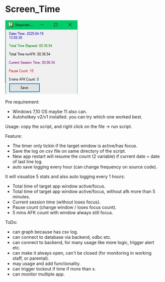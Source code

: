 # Screen_Time
![Alt text](./ss.jpg)

Pre requirement:
- Windows 7,10 OS maybe 11 also can.
- Autohotkey v2/v1 installed. you can try which one worked best.

Usage: copy the script, and right click on the file -> run script.


Feature:
- The timer only tickin if the target window is active/has focus.
- Save the log on csv file on same directory of the script.
- New app restart will resume the count (2 variable) if current date = date of last line log.
- auto save logging every hour (can change frequency on source code).

It will visualize 5 stats and also auto logging every 1 hours:
- Total time of target app window active/focus.
- Total time of target app window active/focus, without afk more than 5 minutes.
- Current session time (without loses focus).
- Pause count (change window / loses focus count).
- 5 mins AFK count with window always still focus.

ToDo:
- can graph because has csv log.
- can connect to database via backend, odbc etc.
- can connect to backend, for many usage like more logic, trigger alert etc.
- can make it always open, can't be closed (for monitoring in working staff, or parental).
- may usage and add functionality.
- can trigger lockout if time if more than x.
- can monitor multiple app.
